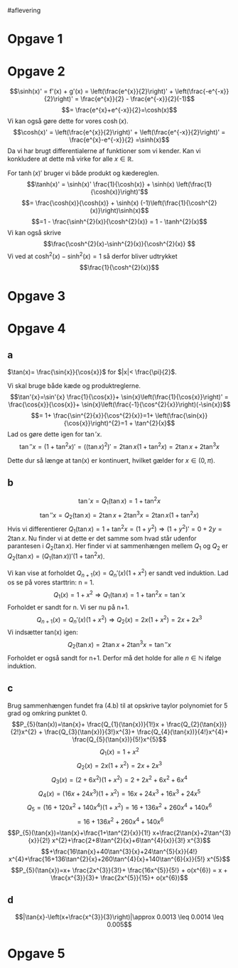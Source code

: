 #aflevering 
# Opgave 1


# Opgave 2
$$\sinh(x)' = f'(x) + g'(x) = \left(\frac{e^{x}}{2}\right)' + \left(\frac{-e^{-x}}{2}\right)' = \frac{e^{x}}{2} - \frac{e^{-x}}{2}(-1)$$
$$= \frac{e^{x}+e^{-x}}{2}=\cosh(x)$$
Vi kan også gøre dette for vores $\cosh(x)$.
$$\cosh(x)' = \left(\frac{e^{x}}{2}\right)' + \left(\frac{e^{-x}}{2}\right)' = \frac{e^{x}-e^{-x}}{2} =\sinh(x)$$
Da vi har brugt differentialerne af funktioner som vi kender. Kan vi konkludere at dette må virke for alle $x \in \mathbb{R}$.

For $\tanh(x)'$ bruger vi både produkt og kædereglen.
$$\tanh(x)' = \sinh(x)' \frac{1}{\cosh(x)} + \sinh(x) \left(\frac{1}{\cosh(x)}\right)'$$
$$= \frac{\cosh(x)}{\cosh(x)} + \sinh(x) (-1)\left(\frac{1}{\cosh^{2}(x)}\right)\sinh(x)$$
$$=1 - \frac{\sinh^{2}(x)}{\cosh^{2}(x)} = 1 - \tanh^{2}(x)$$
Vi kan også skrive
$$\frac{\cosh^{2}(x)-\sinh^{2}(x)}{\cosh^{2}(x)} $$
Vi ved at $\cosh^2(x)-\sinh^2(x)=1$ så derfor bliver udtrykket
$$\frac{1}{\cosh^{2}(x)}$$
# Opgave 3


# Opgave 4
## a
$\tan(x)= \frac{\sin{x}}{\cos{x}}$ for $|x|< \frac{\pi}{2}$.

Vi skal bruge både kæde og produktreglerne. $$\tan'{x}=\sin'{x} \frac{1}{\cos{x}}+ \sin{x}\left(\frac{1}{\cos{x}}\right)' = \frac{\cos{x}}{\cos{x}}+ \sin{x}\left(\frac{-1}{\cos^{2}{x}}\right)(-\sin{x})$$
$$= 1+ \frac{\sin^{2}{x}}{\cos^{2}{x}}=1+ \left(\frac{\sin{x}}{\cos{x}}\right)^{2}=1 + \tan^{2}{x}$$
Lad os gøre dette igen for $\tan'{x}$.
$$\tan''{x}=\left(1+ \tan^{2}{x}\right)' = \left(\left(\tan{x}\right)^{2}\right)'=2 \tan{x}(1+ \tan^{2}{x})=2 \tan{x}+ 2\tan^{3}{x}$$

Dette dur så længe at tan(x) er kontinuert, hvilket gælder for $x \in (0,\pi )$.
## b
$$\tan'{x}=Q_{1}(\tan{x})=1+ \tan^{2}{x}$$
$$\tan''{x}=Q_{2}(\tan{x})=2\tan{x}+2\tan^{3}{x}=2\tan{x}(1+\tan^{2}{x})$$
Hvis vi differentierer $Q_{1}(\tan{x})=1+ \tan^{2}{x}=(1+y^{2})\Rightarrow (1+y^{2})' = 0 + 2y = 2\tan{x}$.
Nu finder vi at dette er det samme som hvad står udenfor parantesen i $Q_{2}(\tan{x})$. Her finder vi at sammenhængen mellem $Q_{1}$ og $Q_{2}$ er $Q_{2}(\tan{x})=(Q_{1}(\tan{x}))'(1+\tan^{2}{x})$.

Vi kan vise at forholdet $Q_{n+1}(x)=Q_{n}'(x)(1+x^{2})$ er sandt ved induktion.
Lad os se på vores starttrin: n = 1. $$Q_{1}(x)=1+x^{2}\Rightarrow Q_{1}(\tan{x})=1+\tan^{2}{x}=\tan'{x}$$
Forholdet er sandt for n. Vi ser nu på n+1.
$$Q_{n+1}(x)=Q_{n}'(x)(1+x^{2}) \Rightarrow Q_{2}(x)=2x(1+x^{2})=2x+2x^{3}$$
Vi indsætter tan(x) igen: $$Q_{2}(\tan{x})=2\tan{x}+2\tan^{3}{x}=\tan''{x}$$
Forholdet er også sandt for n+1. Derfor må det holde for alle $n \in \mathbb{N}$ ifølge induktion.

## c
Brug sammenhængen fundet fra (4.b) til at opskrive taylor polynomiet for 5 grad og omkring punktet 0.
$$P_{5}(tan(x))=\tan{x}+ \frac{Q_{1}(\tan{x})}{1!}x + \frac{Q_{2}(\tan{x})}{2!}x^{2} + \frac{Q_{3}(\tan{x})}{3!}x^{3}+ \frac{Q_{4}(\tan{x})}{4!}x^{4}+ \frac{Q_{5}(\tan{x})}{5!}x^{5}$$
$$Q_{1}(x)=1+x^{2}$$
$$Q_{2}(x)=2x(1+x^{2}) = 2x+ 2x^{3}$$
$$Q_{3}(x)=(2+6x^{2})(1+x^{2})=2+2x^{2}+6x^{2}+6x^{4}$$
$$Q_{4}(x)=(16x + 24x^{3})(1+x^{2})=16x+24x^{3}+16x^{3}+24x^{5}$$
$$Q_{5}=(16+120x^{2}+140x^{4})(1+x^{2})=16+136x^{2}+260x^{4}+140x^{6}
$$$$=16+136x^{2}+260x^{4}+140x^{6}$$
$$P_{5}(\tan{x})=\tan{x}+\frac{1+\tan^{2}{x}}{1!} x+\frac{2\tan{x}+2\tan^{3}{x}}{2!} x^{2}+\frac{2+8\tan^{2}{x}+6\tan^{4}{x}}{3!} x^{3}$$
$$+\frac{16\tan{x}+40\tan^{3}{x}+24\tan^{5}{x}}{4!} x^{4}+\frac{16+136\tan^{2}{x}+260\tan^{4}{x}+140\tan^{6}{x}}{5!} x^{5}$$
$$P_{5}(\tan{x})=x+ \frac{2x^{3}}{3!}+ \frac{16x^{5}}{5!} + o(x^{6}) = x + \frac{x^{3}}{3}+ \frac{2x^{5}}{15}+ o(x^{6})$$
## d
$$|\tan{x}-\left(x+\frac{x^{3}}{3}\right)|\approx 0.0013 \leq 0.0014 \leq 0.005$$

# Opgave 5
